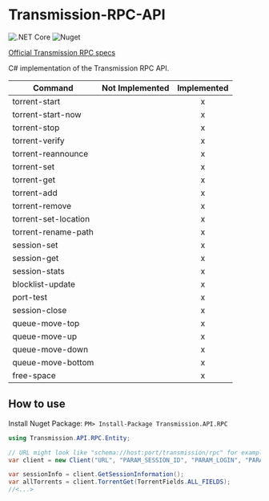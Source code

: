 Transmission-RPC-API
===========================

![.NET Core](https://github.com/Beatlegger/Transmission.API.RPC/workflows/.NET%20Core/badge.svg)
![Nuget](https://img.shields.io/nuget/v/Transmission.API.RPC)

[Official Transmission RPC specs](https://github.com/transmission/transmission/blob/master/extras/rpc-spec.txt) 

C# implementation of the Transmission RPC API.

| Command              | Not Implemented | Implemented|
| -------------------- |:-:|:-:|
| torrent-start        |   | x |
| torrent-start-now    |   | x |
| torrent-stop         |   | x |
| torrent-verify       |   | x |
| torrent-reannounce   |   | x |
| torrent-set          |   | x |
| torrent-get          |   | x |
| torrent-add          |   | x |
| torrent-remove       |   | x |
| torrent-set-location |   | x |
| torrent-rename-path  |   | x |
| session-set          |   | x |
| session-get          |   | x |
| session-stats        |   | x |
| blocklist-update     |   | x |
| port-test            |   | x |
| session-close        |   | x |
| queue-move-top       |   | x |
| queue-move-up        |   | x |
| queue-move-down      |   | x |
| queue-move-bottom    |   | x |
| free-space           |   | x |

How to use
-------------

Install Nuget Package: `PM> Install-Package Transmission.API.RPC`

```C#
using Transmission.API.RPC.Entity;

// URL might look like "schema://host:port/transmission/rpc" for example "https://website.com:9091/transmission/rpc"
var client = new Client("URL", "PARAM_SESSION_ID", "PARAM_LOGIN", "PARAM_PASS");

var sessionInfo = client.GetSessionInformation();
var allTorrents = client.TorrentGet(TorrentFields.ALL_FIELDS);
//<...>
```
